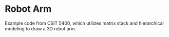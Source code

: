 # Robot Arm

Example code from CSIT 5400, which utilizes matrix stack and hierarchical modeling to draw
a 3D robot arm.
